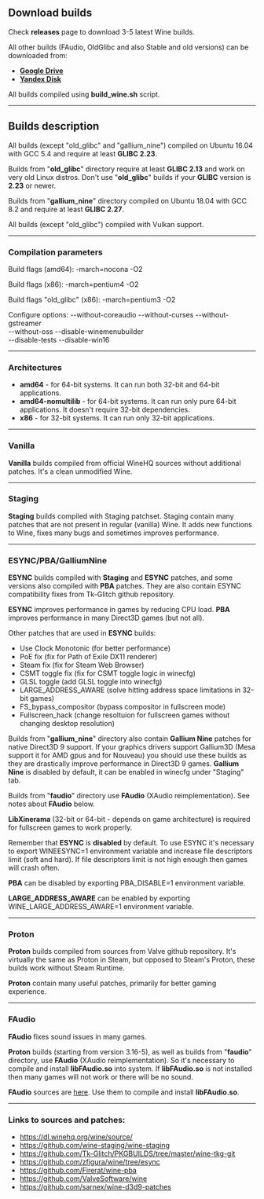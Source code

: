 ## Download builds

Check **releases** page to download 3-5 latest Wine builds.

All other builds (FAudio, OldGlibc and also Stable and old versions) can be downloaded from: 
* **[Google Drive](https://drive.google.com/drive/folders/1HkgqEEdAkCSYUCRFN64GGFTLF7H_Q5Xr)** 
* **[Yandex Disk](https://yadi.sk/d/IrofgqFSqHsPu/wine_builds)**

All builds compiled using **build_wine.sh** script.

---

## Builds description

All builds (except "old_glibc" and "gallium_nine") compiled on Ubuntu
16.04 with GCC 5.4 and require at least **GLIBC 2.23**.

Builds from "**old_glibc**" directory require at least **GLIBC 2.13** and work
on very old Linux distros. Don't use "**old_glibc**" builds if your **GLIBC**
version is **2.23** or newer.

Builds from "**gallium_nine**" directory compiled on Ubuntu 18.04 with GCC
8.2 and require at least **GLIBC 2.27**.

All builds (except "old_glibc") compiled with Vulkan support.

---

### Compilation parameters

Build flags (amd64): -march=nocona -O2

Build flags (x86): -march=pentium4 -O2

Build flags "old_glibc" (x86): -march=pentium3 -O2

Configure options: --without-coreaudio --without-curses --without-gstreamer \
					--without-oss --disable-winemenubuilder \
					--disable-tests --disable-win16

---

### Architectures

* **amd64** - for 64-bit systems. It can run both 32-bit and 64-bit applications.
* **amd64-nomultilib** - for 64-bit systems. It can run only pure 64-bit
applications. It doesn't require 32-bit dependencies.
* **x86** - for 32-bit systems. It can run only 32-bit applications.

---

### Vanilla

**Vanilla** builds compiled from official WineHQ sources without additional
patches. It's a clean unmodified Wine.

---

### Staging

**Staging** builds compiled with Staging patchset. Staging contain many
patches that are not present in regular (vanilla) Wine. It adds new
functions to Wine, fixes many bugs and sometimes improves performance.

---

### ESYNC/PBA/GalliumNine

**ESYNC** builds compiled with **Staging** and **ESYNC** patches, and some versions
also compiled with **PBA** patches. They are also contain ESYNC compatibility
fixes from Tk-Glitch github repository.

**ESYNC** improves performance in games by reducing CPU load. **PBA** improves
performance in many Direct3D games (but not all).

Other patches that are used in **ESYNC** builds:

* Use Clock Monotonic		(for better performance)
* PoE fix			(fix for Path of Exile DX11 renderer)
* Steam fix			(fix for Steam Web Browser)
* CSMT toggle fix		(fix for CSMT toggle logic in winecfg)
* GLSL toggle			(add GLSL toggle into winecfg)
* LARGE_ADDRESS_AWARE		(solve hitting address space limitations in 32-bit games)
* FS_bypass_compositor		(bypass compositor in fullscreen mode)
* Fullscreen_hack		(change resoltuion for fullscreen games without changing desktop resolution)

Builds from "**gallium_nine**" directory also contain **Gallium Nine** patches
for native Direct3D 9 support. If your graphics drivers support Gallium3D
(Mesa support it for AMD gpus and for Nouveau) you should use these builds
as they are drastically improve performance in Direct3D 9 games. **Gallium
Nine** is disabled by default, it can be enabled in winecfg under "Staging"
tab.

Builds from "**faudio**" directory use **FAudio** (XAudio reimplementation).
See notes about **FAudio** below.

**LibXinerama** (32-bit or 64-bit - depends on game architecture) is required
for fullscreen games to work properly.

Remember that **ESYNC** is **disabled** by default. To use ESYNC it's necessary 
to export WINEESYNC=1 environment variable and increase file descriptors limit 
(soft and hard).  If file descriptors limit is not high enough  then games will 
crash often.

**PBA** can be disabled by exporting PBA_DISABLE=1 environment variable.

**LARGE_ADDRESS_AWARE** can be enabled by exporting WINE_LARGE_ADDRESS_AWARE=1
environment variable.

---

### Proton

**Proton** builds compiled from sources from Valve github repository. It's
virtually the same as Proton in Steam, but opposed to Steam's Proton,
these builds work without Steam Runtime.

**Proton** contain many useful patches, primarily for better gaming experience.

---

### FAudio

**FAudio** fixes sound issues in many games.

**Proton** builds (starting from version 3.16-5), as well as builds from
"**faudio**" directory, use **FAudio** (XAudio reimplementation). So it's necessary
to compile and install **libFAudio.so** into system. If **libFAudio.so** is not
installed then many games will not work or there will be no sound.

**FAudio** sources are [here](https://github.com/FNA-XNA/FAudio). Use them to compile and install **libFAudio.so**.

---

### Links to sources and patches:

* https://dl.winehq.org/wine/source/
* https://github.com/wine-staging/wine-staging
* https://github.com/Tk-Glitch/PKGBUILDS/tree/master/wine-tkg-git
* https://github.com/zfigura/wine/tree/esync
* https://github.com/Firerat/wine-pba
* https://github.com/ValveSoftware/wine
* https://github.com/sarnex/wine-d3d9-patches
